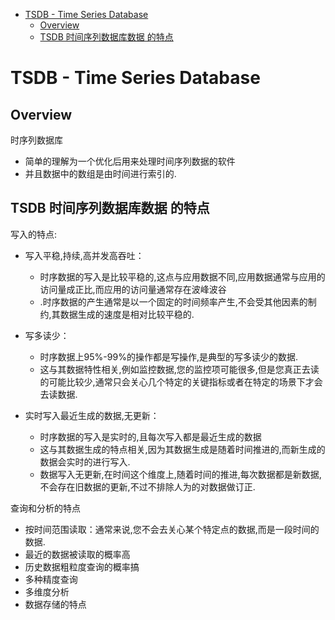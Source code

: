 - [TSDB - Time Series Database](#tsdb---time-series-database)
  - [Overview](#overview)
  - [TSDB 时间序列数据库数据 的特点](#tsdb-时间序列数据库数据-的特点)


# TSDB - Time Series Database


## Overview


时序列数据库
- 简单的理解为一个优化后用来处理时间序列数据的软件
- 并且数据中的数组是由时间进行索引的.



## TSDB 时间序列数据库数据 的特点

写入的特点:
- 写入平稳,持续,高并发高吞吐：
  - 时序数据的写入是比较平稳的,这点与应用数据不同,应用数据通常与应用的访问量成正比,而应用的访问量通常存在波峰波谷
  - .时序数据的产生通常是以一个固定的时间频率产生,不会受其他因素的制约,其数据生成的速度是相对比较平稳的.

- 写多读少：
  - 时序数据上95%-99%的操作都是写操作,是典型的写多读少的数据.
  - 这与其数据特性相关,例如监控数据,您的监控项可能很多,但是您真正去读的可能比较少,通常只会关心几个特定的关键指标或者在特定的场景下才会去读数据.

- 实时写入最近生成的数据,无更新：
  - 时序数据的写入是实时的,且每次写入都是最近生成的数据
  - 这与其数据生成的特点相关,因为其数据生成是随着时间推进的,而新生成的数据会实时的进行写入.
  - 数据写入无更新,在时间这个维度上,随着时间的推进,每次数据都是新数据,不会存在旧数据的更新,不过不排除人为的对数据做订正.

查询和分析的特点
- 按时间范围读取：通常来说,您不会去关心某个特定点的数据,而是一段时间的数据.
- 最近的数据被读取的概率高
- 历史数据粗粒度查询的概率搞
- 多种精度查询
- 多维度分析
- 数据存储的特点
